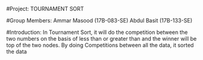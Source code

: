 #Project: TOURNAMENT SORT

#Group Members:
Ammar Masood (17B-083-SE)
Abdul Basit (17B-133-SE)

#Introduction:
In Tournament Sort, it will do the competition between the two numbers on the basis of less than 
or greater than and the winner will be top of the two nodes. By doing Competitions between all the data, it sorted the data
